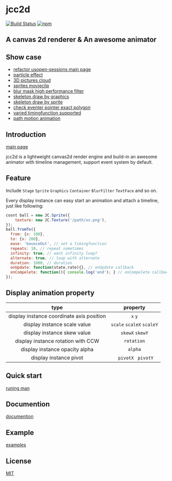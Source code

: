 # jcc2d
[![Build Status](https://img.shields.io/travis/jasonChen1982/jcc2d.svg?style=flat-square)](https://travis-ci.org/jasonChen1982/jcc2d)
[![npm](https://img.shields.io/npm/v/jcc2d.svg?style=flat-square)](https://jasonchen1982.github.io/jcc2d/)


A canvas 2d renderer & An awesome animator
---

## Show case
* [refactor usopen-sessions main page][jcc2d]
* [particle effect][particle]
* [3D pictures cloud][zIndex-demo]
* [sprites movieclip][movieclip]
* [blur mask high performance filter][blur-mask]
* [skeleton draw by graphics][skeleton-graphics]
* [skeleton draw by sprite][skeleton-sprite]
* [check eventer pointer exact polygon][event-exact-polygon]
* [varied timingfunction supported][varied-timingfunction]
* [path motion animation][path-motion]

## Introduction
[main page][jcc2d]

jcc2d is a lightweight canvas2d render engine and build-in an awesome animator with timeline management, support event system by default.

## Feature

Include `Stage` `Sprite` `Graphics` `Container` `BlurFilter` `TextFace` and so on.

Every display instance can easy start an animation and attach a timeline, just like following:

```javascript
cosnt ball = new JC.Sprite({
    texture: new JC.Texture('/path/xx.png'),
});
ball.fromTo({
  from: {x: 100},
  to: {x: 200},
  ease: 'bounceOut', // set a timingfunction
  repeats: 10, // repeat sometimes
  infinity: true, // want infinity loop?
  alternate: true, // loop with alternate
  duration: 1000, // duration
  onUpdate: function(state,rate){}, // onUpdate callback
  onCompelete: function(){ console.log('end'); } // onCompelete callback
});
```

## Display animation property

|                   type                   |         property          |
| :--------------------------------------: | :-----------------------: |
| display instance coordinate axis position |          `x` `y`          |
|       display instance scale value       | `scale` `scaleX` `scaleY` |
|       display instance skew value        |      `skewX` `skewY`      |
|    display instance rotation with CCW    |        `rotation`         |
|      display instance opacity alpha      |          `alpha`          |
|          display instance pivot          |    ` pivotX` ` pivotY`    |




## Quick start
[runing man][quick-start]

## Documention
 [documention][documention]

## Example
 [examples][examples]

## License

[MIT](http://opensource.org/licenses/MIT)

[main-page]:https://jasonchen1982.github.io/jcc2d/static/images/main-page.png "main page"
[jcc2d]:https://jasonchen1982.github.io/jcc2d/ "jcc2d main page"
[documention]:https://jasonchen1982.github.io/jcc2d/docs "jcc2d documention page"
[examples]:https://jasonchen1982.github.io/jcc2d/examples "jcc2d examples page"
[particle]:https://jasonchen1982.github.io/jcc2d/examples/ "Particle effect"
[zIndex-demo]:https://jasonchen1982.github.io/jcc2d/examples/#demo_zIndex_bitmap "3D pictures cloud used zIndex"
[movieclip]:https://jasonchen1982.github.io/jcc2d/examples/#demo_frames_sprite "sprites movieclip"
[blur-mask]:https://jasonchen1982.github.io/jcc2d/examples/#demo_filter_blur "blur mask high performance filter"
[skeleton-graphics]:https://jasonchen1982.github.io/jcc2d/examples/#demo_skeleton_graphics "skeleton draw by graphics"
[skeleton-sprite]:https://jasonchen1982.github.io/jcc2d/examples/#demo_skeleton_sprite "skeleton draw by sprite"
[event-exact-polygon]:https://jasonchen1982.github.io/jcc2d/examples/#demo_interactive_boundPrecise "check eventer pointer exact polygon"
[varied-timingfunction]:https://jasonchen1982.github.io/jcc2d/examples/#demo_timingfunction_allInOne "varied timingfunction supported"
[path-motion]:https://jasonchen1982.github.io/jcc2d/examples/#demo_animation_motion "path motion animation"
[quick-start]:http://codepen.io/JasonChen1982/pen/grJzmz?editors=0010 "quick start demo"
